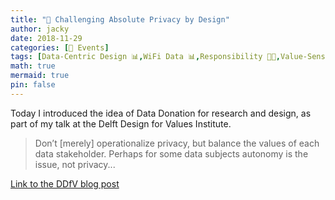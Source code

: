 ```yaml
---
title: "📅 Challenging Absolute Privacy by Design"
author: jacky
date: 2018-11-29
categories: [📅 Events]
tags: [Data-Centric Design 📊,WiFi Data 📊,Responsibility 👐🏼,Value-Sensitive Design 🪚]
math: true
mermaid: true
pin: false
---
```


Today I introduced the idea of Data Donation for research and design, as part of my talk at the Delft Design for Values Institute. 

>Don’t [merely] operationalize privacy, but balance the values of each data stakeholder. Perhaps for some data subjects autonomy is the issue, not privacy...


[Link to the DDfV blog post](https://www.delftdesignforvalues.nl/2019/challenging-absolute-privacy-by-design/)